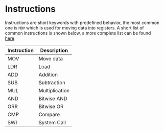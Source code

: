 # Instructions

Instructions are short keywords with predefined behavior, the most common one is `MOV` which is used for moving data into registers. A short list of common instructions is shown below, a more complete list can be found [here](https://azeria-labs.com/arm-instruction-set-part-3/).

Instruction | Description
--- | ---
MOV | Move data
LDR | Load
ADD | Addition
SUB | Subtraction
MUL | Multiplication
AND | Bitwise AND
ORR | Bitwise OR
CMP | Compare
SWI | System Call
